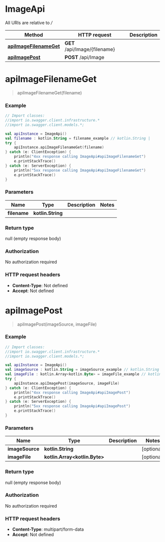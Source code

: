 # ImageApi

All URIs are relative to */*

Method | HTTP request | Description
------------- | ------------- | -------------
[**apiImageFilenameGet**](ImageApi.md#apiImageFilenameGet) | **GET** /api/Image/{filename} | 
[**apiImagePost**](ImageApi.md#apiImagePost) | **POST** /api/Image | 

<a name="apiImageFilenameGet"></a>
# **apiImageFilenameGet**
> apiImageFilenameGet(filename)



### Example
```kotlin
// Import classes:
//import io.swagger.client.infrastructure.*
//import io.swagger.client.models.*;

val apiInstance = ImageApi()
val filename : kotlin.String = filename_example // kotlin.String | 
try {
    apiInstance.apiImageFilenameGet(filename)
} catch (e: ClientException) {
    println("4xx response calling ImageApi#apiImageFilenameGet")
    e.printStackTrace()
} catch (e: ServerException) {
    println("5xx response calling ImageApi#apiImageFilenameGet")
    e.printStackTrace()
}
```

### Parameters

Name | Type | Description  | Notes
------------- | ------------- | ------------- | -------------
 **filename** | **kotlin.String**|  |

### Return type

null (empty response body)

### Authorization

No authorization required

### HTTP request headers

 - **Content-Type**: Not defined
 - **Accept**: Not defined

<a name="apiImagePost"></a>
# **apiImagePost**
> apiImagePost(imageSource, imageFile)



### Example
```kotlin
// Import classes:
//import io.swagger.client.infrastructure.*
//import io.swagger.client.models.*;

val apiInstance = ImageApi()
val imageSource : kotlin.String = imageSource_example // kotlin.String | 
val imageFile : kotlin.Array<kotlin.Byte> = imageFile_example // kotlin.Array<kotlin.Byte> | 
try {
    apiInstance.apiImagePost(imageSource, imageFile)
} catch (e: ClientException) {
    println("4xx response calling ImageApi#apiImagePost")
    e.printStackTrace()
} catch (e: ServerException) {
    println("5xx response calling ImageApi#apiImagePost")
    e.printStackTrace()
}
```

### Parameters

Name | Type | Description  | Notes
------------- | ------------- | ------------- | -------------
 **imageSource** | **kotlin.String**|  | [optional]
 **imageFile** | **kotlin.Array&lt;kotlin.Byte&gt;**|  | [optional]

### Return type

null (empty response body)

### Authorization

No authorization required

### HTTP request headers

 - **Content-Type**: multipart/form-data
 - **Accept**: Not defined

